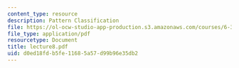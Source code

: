 ```yaml
---
content_type: resource
description: Pattern Classification
file: https://ol-ocw-studio-app-production.s3.amazonaws.com/courses/6-345-automatic-speech-recognition-spring-2003/d0ed18fdb5fe11685a57d99b96e35db2_lecture8.pdf
file_type: application/pdf
resourcetype: Document
title: lecture8.pdf
uid: d0ed18fd-b5fe-1168-5a57-d99b96e35db2
---
```

